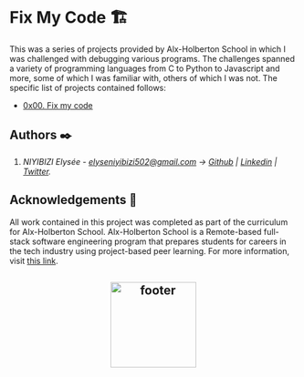 # Fix My Code 🏗️
This was a series of projects provided by Alx-Holberton School in which I was challenged with debugging various programs. The challenges spanned a variety of programming languages from C to Python to Javascript and more, some of which I was familiar with, others of which I was not. The specific list of projects contained follows:
* [0x00. Fix my code](0x00-challenge)

## Authors :black_nib:
1. _NIYIBIZI Elysée - [elyseniyibizi502@gmail.com](https://mail.google.com/mail/u/0/#inbox) -> [Github](https://github.com/elyse502) | [Linkedin](https://www.linkedin.com/in/niyibizi-elys%C3%A9e/) | [Twitter](https://twitter.com/Niyibizi_Elyse)._

## Acknowledgements 🤝
All work contained in this project was completed as part of the curriculum for Alx-Holberton School. Alx-Holberton School is a Remote-based full-stack software engineering program that prepares students for careers in the tech industry using project-based peer learning. For more information, visit [this link](https://www.alxafrica.com/).

<p align="center">
<h2 align="center"><img align="center" src="https://github.com/elyse502/AirBnB_clone/assets/125453474/ab3c1e01-2b98-47ae-96b7-37c07c85a2f1" alt="footer" width="150"  height="150"/></h2>
